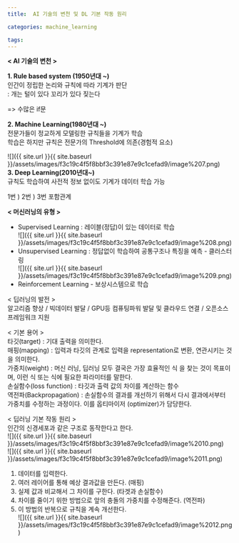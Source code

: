 ```yaml
---
title:  AI 기술의 변천 및 DL 기본 작동 원리

categories: machine_learning

tags: 
---
```


  
  
**< AI 기술의 변천 >**  
   
**1. Rule based system (1950년대 ~)**  
인간이 정립한 논리와 규칙에 따라 기계가 판단  
: 개는 털이 있다 꼬리가 있다 짖는다  
   
=> 수많은 if문  
   
**2. Machine Learning(1980년대 ~)**  
전문가들이 정교하게 모델링한 규칙들을 기계가 학습  
학습은 하지만 규칙은 전문가의 Threshold에 의존(경험적 요소)  
   
![]({{ site.url }}{{ site.baseurl }}/assets/images/f3c19c4f5f8bbf3c391e87e9c1cefad9/image%207.png)  
**3. Deep Learning(2010년대~)**  
규칙도 학습하여 사전적 정보 없이도 기계가 데이터 학습 가능  
   
1번 ) 2번 ) 3번 포함관계  
   
**< 머신러닝의 유형 >**  
- Supervised Learning : 레이블(정답)이 있는 데이터로 학습  
![]({{ site.url }}{{ site.baseurl }}/assets/images/f3c19c4f5f8bbf3c391e87e9c1cefad9/image%208.png)  
- Unsupervised Learning : 정답없이 학습하여 공통구조나 특징을 예측 - 클러스터링  
![]({{ site.url }}{{ site.baseurl }}/assets/images/f3c19c4f5f8bbf3c391e87e9c1cefad9/image%209.png)  
- Reinforcement Learning - 보상시스템으로 학습  
   
< 딥러닝의 발전 >  
알고리즘 향상 / 빅데이터 발달 / GPU등 컴퓨팅파워 발달 및 클라우드 연결 / 오픈소스 프레임워크 지원  
   
< 기본 용어 >  
타깃(target) : 기대 출력을 의미한다.  
매핑(mapping) : 입력과 타깃의 관계로 입력을 representation로 변환, 연관시키는 것을 의미한다.   
가중치(weight) : 머신 러닝, 딥러닝 모두 결국은 가장 효율적인 식 을 찾는 것이 목표이며, 이런 식 또는 식에 필요한 파라미터를 말한다.  
손실함수(loss function) : 타깃과 출력 값의 차이를 계산하는 함수   
역전파(Backpropagation) : 손실함수의 결과를 개선하기 위해서 다시 결과에서부터 가중치를 수정하는 과정이다. 이를 옵티마이저 (optimizer)가 담당한다.   
   
< 딥러닝 기본 작동 원리 >  
인간의 신경세포과 같은 구조로 동작한다고 한다.  
![]({{ site.url }}{{ site.baseurl }}/assets/images/f3c19c4f5f8bbf3c391e87e9c1cefad9/image%2010.png)  
![]({{ site.url }}{{ site.baseurl }}/assets/images/f3c19c4f5f8bbf3c391e87e9c1cefad9/image%2011.png)  
1. 데이터를 입력한다.  
2. 여러 레이어를 통해 예상 결과값을 만든다. (매핑)  
3. 실제 값과 비교해서 그 차이를 구한다. (타겟과 손실함수)  
4. 차이를 줄이기 위한 방법으로 앞의 충돌의 가중치를 수정해준다. (역전파)  
5. 이 방법의 반복으로 규칙을 계속 개선한다.  
![]({{ site.url }}{{ site.baseurl }}/assets/images/f3c19c4f5f8bbf3c391e87e9c1cefad9/image%2012.png)  
